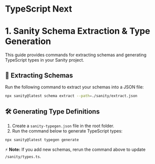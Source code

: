 # TypeScript Next


# 1. Sanity Schema Extraction & Type Generation  
This guide provides commands for extracting schemas and generating TypeScript types in your Sanity project.  

## 📌 Extracting Schemas  
Run the following command to extract your schemas into a JSON file:  

```sh
npx sanity@latest schema extract --path=./sanity/extract.json
```  

## 🛠 Generating Type Definitions  
1. Create a `sanity-typegen.json` file in the root folder.  
2. Run the command below to generate TypeScript types:  

```sh
npx sanity@latest typegen generate
```  

⚡ **Note:** If you add new schemas, rerun the command above to update `/sanity/types.ts`.  